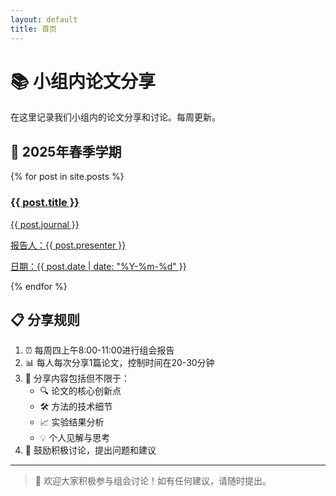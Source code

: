 ```yaml
---
layout: default
title: 首页
---
```


# 📚 小组内论文分享

在这里记录我们小组内的论文分享和讨论。每周更新。

## 🌟 2025年春季学期

<div class="paper-list" id="paper-list">
  {% for post in site.posts %}
  <div class="paper-item">
    <a href="{{ site.url }}{{ site.baseurl }}{{ post.url }}">
      <h3>{{ post.title }}</h3>
      <p>{{ post.journal }}</p>
      <p>报告人：{{ post.presenter }}</p>
      <p>日期：{{ post.date | date: "%Y-%m-%d" }}</p>
    </a>
  </div>
  {% endfor %}
</div>

## 📋 分享规则

1. ⏰ 每周四上午8:00-11:00进行组会报告
2. 📊 每人每次分享1篇论文，控制时间在20-30分钟
3. 📝 分享内容包括但不限于：
   - 🔍 论文的核心创新点
   - 🛠️ 方法的技术细节
   - 📈 实验结果分析
   - 💡 个人见解与思考
4. 🤝 鼓励积极讨论，提出问题和建议

---

> 💫 欢迎大家积极参与组会讨论！如有任何建议，请随时提出。

